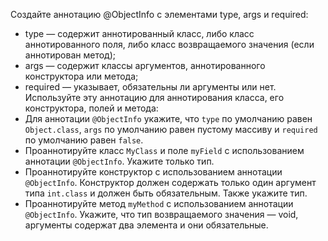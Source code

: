 Создайте аннотацию @ObjectInfo с элементами type, args и required:
- type — содержит аннотированный класс, либо класс аннотированного поля, либо класс возвращаемого значения (если аннотирован метод);
- args — содержит классы аргументов, аннотированного конструктора или метода;
- required — указывает, обязательны ли аргументы или нет.
Используйте эту аннотацию для аннотирования класса, его конструктора, полей и метода:
- Для аннотации `@ObjectInfo` укажите, что `type` по умолчанию равен `Object.class`, 
`args` по умолчанию равен пустому массиву и `required` по умолчанию равен `false`.
- Проаннотируйте класс `MyClass` и поле `myField` с использованием аннотации `@ObjectInfo`. Укажите только тип.
- Проаннотируйте конструктор с использованием аннотации `@ObjectInfo`. 
Конструктор должен содержать только один аргумент типа `int.class` и должен быть обязательным. Также укажите тип.
- Проаннотируйте метод `myMethod` с использованием аннотации `@ObjectInfo`. 
Укажите, что тип возвращаемого значения — void, аргументы содержат два элемента и они обязательные.